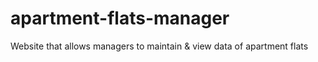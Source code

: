 # apartment-flats-manager
Website that allows managers to maintain &amp; view data of apartment flats
